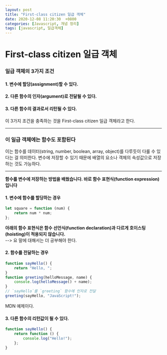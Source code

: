 ```yaml
---
layout: post
title: "First-class citizen 일급 객체"
date: 2020-12-08 11:20:30  +0800
categories: [Javascript, 개념 정리]
tags: [javascript, 일급객체]
---
```


# **First-class citizen 일급 객체**

### **일급 객체의 3가지 조건**

#### **1. 변수에 할당(assignment)할 수 있다.**

#### **2. 다른 함수의 인자(argument)로 전달될 수 있다.**

#### **3. 다른 함수의 결과로서 리턴될 수 있다.**

이 3가지 조건을 충족하는 것을 First-class citizen 일급 객체라고 한다.

---

### **이 일급 객체에는 함수도 포함된다**

이는 함수를 데이터(string, number, boolean, array, object)를 다루듯이 다룰 수 있다는 걸 의미한다.
변수에 저장할 수 있기 때문에 배열의 요소나 객체의 속성값으로 저장하는 것도 가능하다.

---

**함수를 변수에 저장하는 방법을 배웠습니다. 바로 함수 표현식(function expression) 입니다**

#### **1. 변수에 함수를 할당하는 경우**

```js
let square = function (num) {
	return num * num;
};
```

**아래의 함수 표현식은 함수 선언식(function declaration)과 다르게 호이스팅(hoisting)이 적용되지 않습니다.**  
--> 요 말에 대해서는 더 공부해야 한다.

#### **2. 함수를 전달하는 경우**

```js
function sayHello() {
	return "Hello, ";
}
function greeting(helloMessage, name) {
	console.log(helloMessage() + name);
}
// `sayHello`를 `greeting` 함수에 인자로 전달
greeting(sayHello, "JavaScript!");
```

MDN 예제이다.

#### **3. 다른 함수의 리턴값이 될 수 있다.**

```js
function sayHello() {
	return function () {
		console.log("Hello!");
	};
}
```
